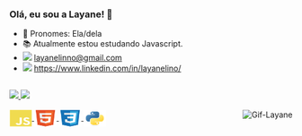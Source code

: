 ### Olá, eu sou a Layane! 👋

- 👥 Pronomes: Ela/dela
- 📚 Atualmente estou estudando Javascript.
- <img height="20" src="https://img.shields.io/badge/Gmail-D14836?style=for-the-badge&logo=gmail&logoColor=white"> layanelinno@gmail.com
- <img height="20" src="https://img.shields.io/badge/LinkedIn-0077B5?style=for-the-badge&logo=linkedin&logoColor=white"> https://www.linkedin.com/in/layanelino/

##

<div>
  <a href="https://github.com/LayaneLino">
  <img height="160em" src="https://github-readme-stats.vercel.app/api?username=LayaneLino&show_icons=true&theme=radical&include_all_commits=true&count_private=true"/>
  <img height="160em" src="https://github-readme-stats.vercel.app/api/top-langs/?username=LayaneLino&layout=compact&langs_count=7&theme=radical"/>
</div>
  
<div style="display: inline_block"><br>
  <img align="center" alt="Rafa-Js" height="30" width="40" src="https://raw.githubusercontent.com/devicons/devicon/master/icons/javascript/javascript-plain.svg">
  <img align="center" alt="Rafa-HTML" height="30" width="40" src="https://raw.githubusercontent.com/devicons/devicon/master/icons/html5/html5-original.svg">
  <img align="center" alt="Rafa-CSS" height="30" width="40" src="https://raw.githubusercontent.com/devicons/devicon/master/icons/css3/css3-original.svg">
  <img align="center" alt="Rafa-Python" height="30" width="40" src="https://raw.githubusercontent.com/devicons/devicon/master/icons/python/python-original.svg">
  <img align="right" height="170"alt="Gif-Layane" src="https://cdn.discordapp.com/attachments/689641119260475541/876640392928460800/picasion.com_f5bffaced559767b6bdf1d1e5167807d.gif">
</div> 
  
  ##
  
  
